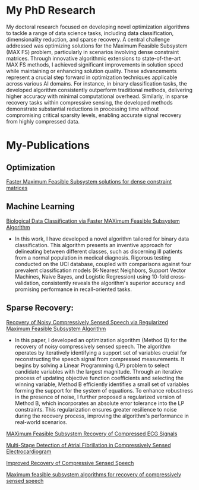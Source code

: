 # My PhD Research
My doctoral research focused on developing novel optimization algorithms to tackle a range of data science tasks, including data classification, dimensionality reduction, and sparse recovery. A central challenge addressed was optimizing solutions for the Maximum Feasible Subsystem (MAX FS) problem, particularly in scenarios involving dense constraint matrices. Through innovative algorithmic extensions to state-of-the-art MAX FS methods, I achieved significant improvements in solution speed while maintaining or enhancing solution quality. These advancements represent a crucial step forward in optimization techniques applicable across various AI domains. For instance, in binary classification tasks, the developed algorithm consistently outperform traditional methods, delivering higher accuracy with minimal computational overhead. Similarly, in sparse recovery tasks within compressive sensing, the developed methods demonstrate substantial reductions in processing time without compromising critical sparsity levels, enabling accurate signal recovery from highly compressed data.

# My-Publications
## Optimization
[Faster Maximum Feasible Subsystem solutions for dense constraint matrices](https://www.sciencedirect.com/science/article/abs/pii/S0305054821003439)

## Machine Learning
[Biological Data Classification via Faster MAXimum Feasible Subsystem Algorithm](https://ieeexplore.ieee.org/abstract/document/9478696)

- In this work, I have developed a novel algorithm tailored for binary data classification. This algorithm presents an inventive approach for delineating between different classes, such as discerning ill patients from a normal population in medical diagnosis. Rigorous testing conducted on the UCI database, coupled with comparisons against four prevalent classification models (K-Nearest Neighbors, Support Vector Machines, Naive Bayes, and Logistic Regression) using 10-fold cross-validation, consistently reveals the algorithm's superior accuracy and promising performance in recall-oriented tasks. 

  
## Sparse Recovery:
[Recovery of Noisy Compressively Sensed Speech via Regularized Maximum Feasible Subsystem Algorithm](https://ieeexplore.ieee.org/abstract/document/9459978)

- In this paper, I developed an optimization algorithm (Method B) for the recovery of noisy compressively sensed speech. The algorithm operates by iteratively identifying a support set of variables crucial for reconstructing the speech signal from compressed measurements. It begins by solving a Linear Programming (LP) problem to select candidate variables with the largest magnitude. Through an iterative process of updating objective function coefficients and selecting the winning variable, Method B efficiently identifies a small set of variables forming the support for the system of equations. To enhance robustness in the presence of noise, I further proposed a regularized version of Method B, which incorporates an absolute error tolerance into the LP constraints. This regularization ensures greater resilience to noise during the recovery process, improving the algorithm's performance in real-world scenarios.



[MAXimum Feasible Subsystem Recovery of Compressed ECG Signals](https://ieeexplore.ieee.org/abstract/document/9137337)

[Multi-Stage Detection of Atrial Fibrillation in Compressively Sensed Electrocardiogram](https://ieeexplore.ieee.org/abstract/document/9128396)

[Improved Recovery of Compressive Sensed Speech](https://ieeexplore.ieee.org/abstract/document/9129262)

[Maximum feasible subsystem algorithms for recovery of compressively sensed speech](https://ieeexplore.ieee.org/abstract/document/9078122)



